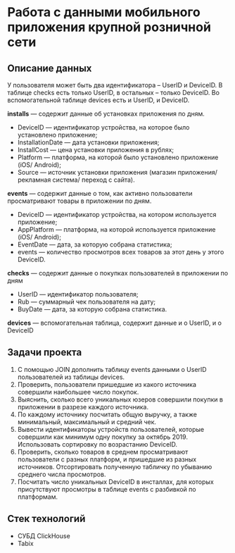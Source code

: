 # Работа с данными мобильного приложения крупной розничной сети

## Описание данных

У пользователя может быть два идентификатора – UserID и DeviceID. В таблице checks есть только UserID, в остальных – только DeviceID. Во вспомогательной таблице devices есть и UserID, и DeviceID. 

**installs** — содержит данные об установках приложения по дням.

* DeviceID — идентификатор устройства, на которое было установлено приложение;
* InstallationDate — дата установки приложения;
* InstallCost — цена установки приложения в рублях;
* Platform — платформа, на которой было установлено приложение (iOS/ Android);
* Source — источник установки приложения (магазин приложения/ рекламная система/ переход с сайта).

**events** — содержит данные о том, как активно пользователи просматривают товары в приложении по дням.

* DeviceID — идентификатор устройства, на котором используется приложение;
* AppPlatform — платформа, на которой используется приложение (iOS/ Android);
* EventDate — дата, за которую собрана статистика;
* events — количество просмотров всех товаров за этот день у этого DeviceID.

**checks** — содержит данные о покупках пользователей в приложении по дням

* UserID — идентификатор пользователя;
* Rub — суммарный чек пользователя на дату;
* BuyDate — дата, за которую собрана статистика.

**devices** — вспомогательная таблица, содержит данные и о UserID, и о DeviceID



## Задачи проекта

1. C помощью JOIN дополнить таблицу events данными о UserID пользователей из таблицы devices.
2. Проверить, пользователи пришедшие из какого источника совершили наибольшее число покупок.
3. Выяснить, сколько всего уникальных юзеров совершили покупки в приложении в разрезе каждого источника.
4. По каждому источнику посчитать общую выручку, а также минимальный, максимальный и средний чек.
5. Вывести идентификаторы устройств пользователей, которые совершили как минимум одну покупку за октябрь 2019. Использовать сортировку по возрастанию DeviceID.
6. Проверить, сколько товаров в среднем просматривают пользователи с разных платформ, и пришедшие из разных источников. Отсортировать полученную табличку по убыванию среднего числа просмотров. 
7. Посчитать число уникальных DeviceID в инсталлах, для которых присутствуют просмотры в таблице events с разбивкой по платформам. 

## Стек технологий
* СУБД ClickHouse
* Tabix

